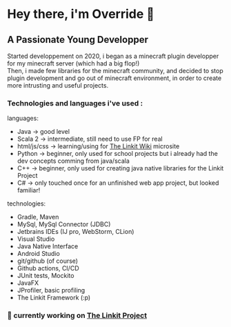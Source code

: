 # Hey there, i'm Override 👋

## A Passionate Young Developper

Started developpement on 2020, i began as a minecraft plugin developper for my minecraft server (which had a big flop!)  
Then, i made few libraries for the minecraft community, and decided to stop plugin development and go out of minecraft environment, in order to create more intrusting and useful projects.

### Technologies and languages i've used :
languages: 
- Java -> good level
- Scala 2 -> intermediate, still need to use FP for real
- html/js/css -> learning/using for [The Linkit Wiki](github.com/Override-6/Linkit-Wiki) microsite
- Python -> beginner, only used for school projects but i already had the dev concepts comming from java/scala
- C++ -> beginner, only used for creating java native libraries for the Linkit Project
- C# -> only touched once for an unfinished web app project, but looked familiar!

technologies: 
- Gradle, Maven
- MySql, MySql Connector (JDBC)
- Jetbrains IDEs (IJ pro, WebStorm, CLion)
- Visual Studio
- Java Native Interface
- Android Studio
- git/github (of course)
- Github actions, CI/CD
- JUnit tests, Mockito
- JavaFX
- JProfiler, basic profiling
- The Linkit Framework (:p)

### 🔭 currently working on [The Linkit Project](https://override-6.github.io/Linkit/)


<!--
**Override-6/Override-6** is a ✨ _special_ ✨ repository because its `README.md` (this file) appears on your GitHub profile.

Here are some ideas to get you started:

-  I’m currently working on ...
- 🌱 I’m currently learning ...
- 👯 I’m looking to collaborate on ...
- 🤔 I’m looking for help with ...
- 💬 Ask me about ...
- 📫 How to reach me: ...
- 😄 Pronouns: ...
- ⚡ Fun fact: ...
-->
